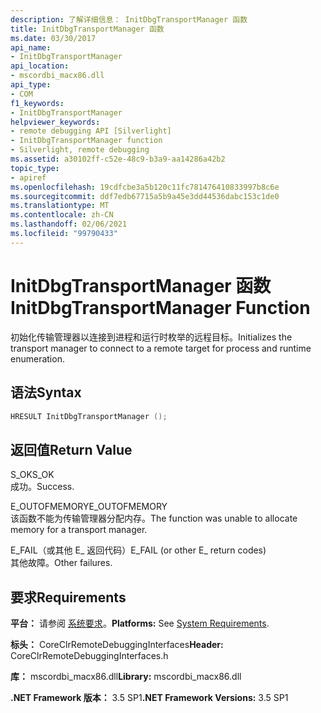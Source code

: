 ```yaml
---
description: 了解详细信息： InitDbgTransportManager 函数
title: InitDbgTransportManager 函数
ms.date: 03/30/2017
api_name:
- InitDbgTransportManager
api_location:
- mscordbi_macx86.dll
api_type:
- COM
f1_keywords:
- InitDbgTransportManager
helpviewer_keywords:
- remote debugging API [Silverlight]
- InitDbgTransportManager function
- Silverlight, remote debugging
ms.assetid: a30102ff-c52e-48c9-b3a9-aa14286a42b2
topic_type:
- apiref
ms.openlocfilehash: 19cdfcbe3a5b120c11fc781476410833997b8c6e
ms.sourcegitcommit: ddf7edb67715a5b9a45e3dd44536dabc153c1de0
ms.translationtype: MT
ms.contentlocale: zh-CN
ms.lasthandoff: 02/06/2021
ms.locfileid: "99790433"
---
```

# <a name="initdbgtransportmanager-function"></a><span data-ttu-id="18647-103">InitDbgTransportManager 函数</span><span class="sxs-lookup"><span data-stu-id="18647-103">InitDbgTransportManager Function</span></span>

<span data-ttu-id="18647-104">初始化传输管理器以连接到进程和运行时枚举的远程目标。</span><span class="sxs-lookup"><span data-stu-id="18647-104">Initializes the transport manager to connect to a remote target for process and runtime enumeration.</span></span>  
  
## <a name="syntax"></a><span data-ttu-id="18647-105">语法</span><span class="sxs-lookup"><span data-stu-id="18647-105">Syntax</span></span>  
  
```cpp  
HRESULT InitDbgTransportManager ();  
```  
  
## <a name="return-value"></a><span data-ttu-id="18647-106">返回值</span><span class="sxs-lookup"><span data-stu-id="18647-106">Return Value</span></span>  

 <span data-ttu-id="18647-107">S_OK</span><span class="sxs-lookup"><span data-stu-id="18647-107">S_OK</span></span>  
 <span data-ttu-id="18647-108">成功。</span><span class="sxs-lookup"><span data-stu-id="18647-108">Success.</span></span>  
  
 <span data-ttu-id="18647-109">E_OUTOFMEMORY</span><span class="sxs-lookup"><span data-stu-id="18647-109">E_OUTOFMEMORY</span></span>  
 <span data-ttu-id="18647-110">该函数不能为传输管理器分配内存。</span><span class="sxs-lookup"><span data-stu-id="18647-110">The function was unable to allocate memory for a transport manager.</span></span>  
  
 <span data-ttu-id="18647-111">E_FAIL（或其他 E_ 返回代码）</span><span class="sxs-lookup"><span data-stu-id="18647-111">E_FAIL (or other E_ return codes)</span></span>  
 <span data-ttu-id="18647-112">其他故障。</span><span class="sxs-lookup"><span data-stu-id="18647-112">Other failures.</span></span>  
  
## <a name="requirements"></a><span data-ttu-id="18647-113">要求</span><span class="sxs-lookup"><span data-stu-id="18647-113">Requirements</span></span>  

 <span data-ttu-id="18647-114">**平台：** 请参阅 [系统要求](../../get-started/system-requirements.md)。</span><span class="sxs-lookup"><span data-stu-id="18647-114">**Platforms:** See [System Requirements](../../get-started/system-requirements.md).</span></span>  
  
 <span data-ttu-id="18647-115">**标头：** CoreClrRemoteDebuggingInterfaces</span><span class="sxs-lookup"><span data-stu-id="18647-115">**Header:** CoreClrRemoteDebuggingInterfaces.h</span></span>  
  
 <span data-ttu-id="18647-116">**库：** mscordbi_macx86.dll</span><span class="sxs-lookup"><span data-stu-id="18647-116">**Library:** mscordbi_macx86.dll</span></span>  
  
 <span data-ttu-id="18647-117">**.NET Framework 版本：** 3.5 SP1</span><span class="sxs-lookup"><span data-stu-id="18647-117">**.NET Framework Versions:** 3.5 SP1</span></span>
